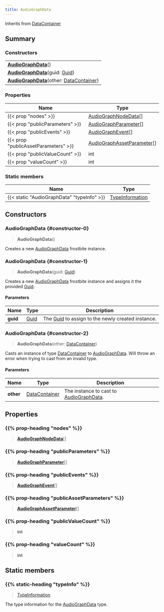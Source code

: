 ```yaml
---
title: AudioGraphData
---
```


Inherits from 
[DataContainer](/vext/ref/shared/class/datacontainer)

## Summary
### Constructors
| |
| ----------- |
| **[AudioGraphData](#constructor-0)**() |
| **[AudioGraphData](#constructor-1)**(guid: [Guid](/vext/ref/shared/class/guid)) |
| **[AudioGraphData](#constructor-2)**(other: [DataContainer](/vext/ref/shared/class/datacontainer)) |

### Properties
| Name | Type |
| ---- | ---- |
| {{< prop "nodes" >}} | [AudioGraphNodeData](/vext/ref/fb/audiographnodedata)[] |
| {{< prop "publicParameters" >}} | [AudioGraphParameter](/vext/ref/fb/audiographparameter)[] |
| {{< prop "publicEvents" >}} | [AudioGraphEvent](/vext/ref/fb/audiographevent)[] |
| {{< prop "publicAssetParameters" >}} | [AudioGraphAssetParameter](/vext/ref/fb/audiographassetparameter)[] |
| {{< prop "publicValueCount" >}} | int |
| {{< prop "valueCount" >}} | int |

### Static members
| Name | Type |
| ---- | ---- |
| {{< static "AudioGraphData" "typeInfo" >}} | [TypeInformation](/vext/ref/shared/class/typeinformation) |

## Constructors
### AudioGraphData {#constructor-0}
> **AudioGraphData**()

Creates a new [AudioGraphData](/vext/ref/fb/audiographdata) frostbite instance.

### AudioGraphData {#constructor-1}
> **AudioGraphData**(guid: [Guid](/vext/ref/shared/class/guid))

Creates a new [AudioGraphData](/vext/ref/fb/audiographdata) frostbite instance and assigns it the provided [Guid](/vext/ref/shared/class/guid).

#### Parameters
| Name | Type | Description |
| ---- | ---- | ----------- |
| **guid** | [Guid](/vext/ref/shared/class/guid) | The [Guid](/vext/ref/shared/class/guid) to assign to the newly created instance. |

### AudioGraphData {#constructor-2}
> **AudioGraphData**(other: [DataContainer](/vext/ref/shared/class/datacontainer))

Casts an instance of type [DataContainer](/vext/ref/shared/class/datacontainer) to [AudioGraphData](/vext/ref/fb/audiographdata). Will throw an error when trying to cast from an invalid type.

#### Parameters
| Name | Type | Description |
| ---- | ---- | ----------- |
| **other** | [DataContainer](/vext/ref/shared/class/datacontainer) | The instance to cast to [AudioGraphData](/vext/ref/fb/audiographdata). |

## Properties
### {{% prop-heading "nodes" %}}
> **[AudioGraphNodeData](/vext/ref/fb/audiographnodedata)**[]

### {{% prop-heading "publicParameters" %}}
> **[AudioGraphParameter](/vext/ref/fb/audiographparameter)**[]

### {{% prop-heading "publicEvents" %}}
> **[AudioGraphEvent](/vext/ref/fb/audiographevent)**[]

### {{% prop-heading "publicAssetParameters" %}}
> **[AudioGraphAssetParameter](/vext/ref/fb/audiographassetparameter)**[]

### {{% prop-heading "publicValueCount" %}}
> **int**

### {{% prop-heading "valueCount" %}}
> **int**

## Static members
### {{% static-heading "typeInfo" %}}
> [TypeInformation](/vext/ref/shared/class/typeinformation)

The type information for the [AudioGraphData](/vext/ref/fb/audiographdata) type.

